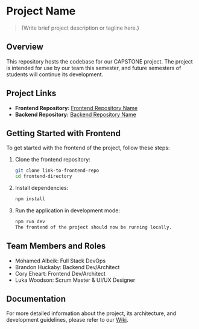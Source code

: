 # Project Name

> {Write brief project description or tagline here.}

## Overview

This repository hosts the codebase for our CAPSTONE project. The project is intended for use by our team this semester, and future semesters of students will continue its development.

## Project Links

- **Frontend Repository:** [Frontend Repository Name](https://github.com/Team-Clubroom/front-end)
- **Backend Repository:** [Backend Repository Name](https://github.com/Team-Clubroom/backend-api)

## Getting Started with Frontend

To get started with the frontend of the project, follow these steps:

1. Clone the frontend repository:
   ```bash
   git clone link-to-frontend-repo
   cd frontend-directory
   ```
2. Install dependencies:
   ```bash
   npm install
   ```
3. Run the application in development mode:
   ```bash
   npm run dev
   The frontend of the project should now be running locally.
   ```

## Team Members and Roles

- Mohamed Albeik: Full Stack DevOps
- Brandon Huckaby: Backend Dev/Architect
- Cory Eheart: Frontend Dev/Architect
- Luka Woodson: Scrum Master & UI/UX Designer

## Documentation

For more detailed information about the project, its architecture, and development guidelines, please refer to our [Wiki](https://github.com/Team-Clubroom/front-end/wiki).
